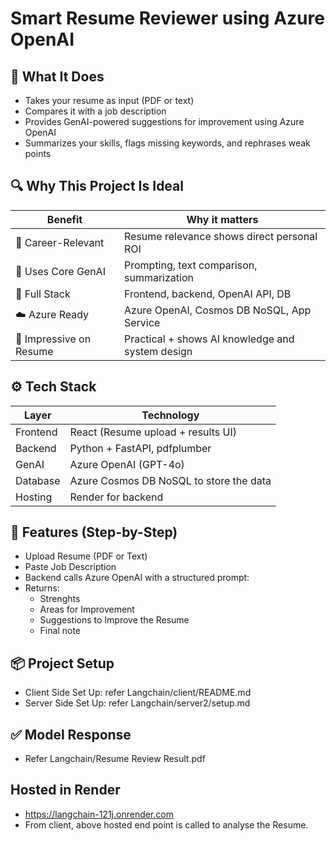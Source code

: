 ﻿# Smart Resume Reviewer using Azure OpenAI

## 🧠 What It Does
- Takes your resume as input (PDF or text)
- Compares it with a job description
- Provides GenAI-powered suggestions for improvement using Azure OpenAI
- Summarizes your skills, flags missing keywords, and rephrases weak points

## 🔍 Why This Project Is Ideal
| Benefit                | Why it matters                                      |
|------------------------|-----------------------------------------------------|
| 💼 Career-Relevant     | Resume relevance shows direct personal ROI          |
| 🧠 Uses Core GenAI     | Prompting, text comparison, summarization           |
| 🔄 Full Stack          | Frontend, backend, OpenAI API, DB                   |
| ☁️ Azure Ready         | Azure OpenAI, Cosmos DB NoSQL, App Service          |
| 📄 Impressive on Resume| Practical + shows AI knowledge and system design    |

## ⚙️ Tech Stack
| Layer      | Technology                                    |
|------------|-----------------------------------------------|
| Frontend   | React (Resume upload + results UI)            |
| Backend    | Python + FastAPI, pdfplumber                  |
| GenAI      | Azure OpenAI (GPT-4o)                         |
| Database   | Azure Cosmos DB NoSQL to store the data       |
| Hosting    | Render for backend                            |

## 🧪 Features (Step-by-Step)
- Upload Resume (PDF or Text)
- Paste Job Description
- Backend calls Azure OpenAI with a structured prompt:
- Returns:
  - Strenghts
  - Areas for Improvement
  - Suggestions to Improve the Resume
  - Final note


 ## 📦 Project Setup 
 - Client Side Set Up: refer Langchain/client/README.md
 - Server Side Set Up: refer Langchain/server2/setup.md

 ## ✅ Model Response
 - Refer Langchain/Resume Review Result.pdf

 ## Hosted in Render
 - https://langchain-121j.onrender.com
 - From client, above hosted end point is called to analyse the Resume.
